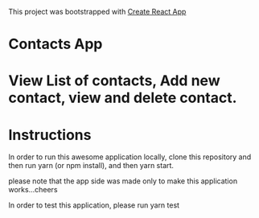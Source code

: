 This project was bootstrapped with [Create React App](https://github.com/facebookincubator/create-react-app)

# Contacts App
# View List of contacts, Add new contact, view and delete contact.


# Instructions

In order to run this awesome application locally, clone this repository and then run yarn (or npm install), and then yarn start.

please note that the app side was made only to make this application works...cheers

In order to test this application, please run yarn test